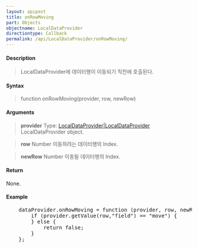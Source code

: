 ```yaml
---
layout: apipost
title: onRowMoving
part: Objects
objectname: LocalDataProvider
directiontype: Callback
permalink: /api/LocalDataProvider/onRowMoving/
---
```



#### Description

> LocalDataProvider에 데이터행이 이동되기 직전에 호출된다.

#### Syntax

> function onRowMoving(provider, row, newRow)

#### Arguments

> **provider**
> Type: [LocalDataProvider\|LocalDataProvider](/api/LocalDataProvider/)
> LocalDataProvider object.

> **row**
> Number
> 이동하려는 데이터행의 Index.

> **newRow**
> Number
> 이동될 데이터행의 Index.

#### Return

None.

#### Example

<pre class="prettyprint">
    dataProvider.onRowMoving = function (provider, row, newRow) {
        if (provider.getValue(row,"field") == "move") {
        } else {
            return false;
        }
    };
</pre>

